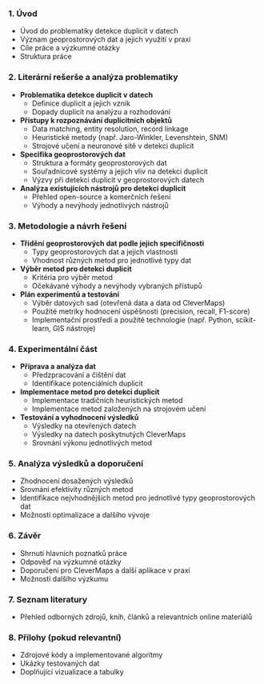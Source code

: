 ### **1. Úvod** 

- Úvod do problematiky detekce duplicit v datech 
- Význam geoprostorových dat a jejich využití v praxi
- Cíle práce a výzkumné otázky
- Struktura práce

### **2. Literární rešerše a analýza problematiky**

- **Problematika detekce duplicit v datech**
    - Definice duplicit a jejich vznik
    - Dopady duplicit na analýzu a rozhodování
- **Přístupy k rozpoznávání duplicitních objektů**
    - Data matching, entity resolution, record linkage
    - Heuristické metody (např. Jaro-Winkler, Levenshtein, SNM)
    - Strojové učení a neuronové sítě v detekci duplicit
- **Specifika geoprostorových dat**
    - Struktura a formáty geoprostorových dat
    - Souřadnicové systémy a jejich vliv na detekci duplicit
    - Výzvy při detekci duplicit v geoprostorových datech
- **Analýza existujících nástrojů pro detekci duplicit**
    - Přehled open-source a komerčních řešení
    - Výhody a nevýhody jednotlivých nástrojů

### **3. Metodologie a návrh řešení**

- **Třídění geoprostorových dat podle jejich specifičnosti**
    - Typy geoprostorových dat a jejich vlastnosti
    - Vhodnost různých metod pro jednotlivé typy dat
- **Výběr metod pro detekci duplicit**
    - Kritéria pro výběr metod
    - Očekávané výhody a nevýhody vybraných přístupů
- **Plán experimentů a testování**
    - Výběr datových sad (otevřená data a data od CleverMaps)
    - Použité metriky hodnocení úspěšnosti (precision, recall, F1-score)
    - Implementační prostředí a použité technologie (např. Python, scikit-learn, GIS nástroje)

### **4. Experimentální část**

- **Příprava a analýza dat**
    - Předzpracování a čištění dat
    - Identifikace potenciálních duplicit
- **Implementace metod pro detekci duplicit**
    - Implementace tradičních heuristických metod
    - Implementace metod založených na strojovém učení
- **Testování a vyhodnocení výsledků**
    - Výsledky na otevřených datech
    - Výsledky na datech poskytnutých CleverMaps
    - Srovnání výkonu jednotlivých metod

### **5. Analýza výsledků a doporučení**

- Zhodnocení dosažených výsledků
- Srovnání efektivity různých metod
- Identifikace nejvhodnějších metod pro jednotlivé typy geoprostorových dat
- Možnosti optimalizace a dalšího vývoje

### **6. Závěr**

- Shrnutí hlavních poznatků práce
- Odpověď na výzkumné otázky
- Doporučení pro CleverMaps a další aplikace v praxi
- Možnosti dalšího výzkumu

### **7. Seznam literatury**

- Přehled odborných zdrojů, knih, článků a relevantních online materiálů

### **8. Přílohy (pokud relevantní)**

- Zdrojové kódy a implementované algoritmy
- Ukázky testovaných dat
- Doplňující vizualizace a tabulky
